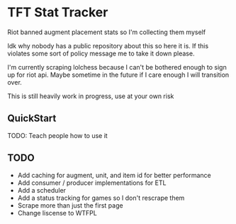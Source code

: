# TFT Stat Tracker

Riot banned augment placement stats so I'm collecting them myself

Idk why nobody has a public repository about this so here it is. If this violates some sort of policy message me to take it down please.

I'm currently scraping lolchess because I can't be bothered enough to sign up for riot api. Maybe sometime in the future if I care enough I will transition over.

This is still heavily work in progress, use at your own risk

## QuickStart

TODO: Teach people how to use it

## TODO

- Add caching for augment, unit, and item id for better performance
- Add consumer / producer implementations for ETL
- Add a scheduler
- Add a status tracking for games so I don't rescrape them
- Scrape more than just the first page
- Change liscense to WTFPL

